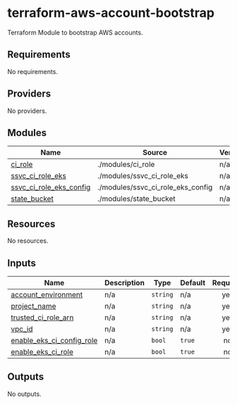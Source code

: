 # terraform-aws-account-bootstrap
Terraform Module to bootstrap AWS accounts.

<!-- BEGIN_TF_DOCS -->
## Requirements

No requirements.

## Providers

No providers.

## Modules

| Name | Source | Version |
|------|--------|---------|
| <a name="module_ci_role"></a> [ci\_role](#module\_ci\_role) | ./modules/ci_role | n/a |
| <a name="module_ssvc_ci_role_eks"></a> [ssvc\_ci\_role\_eks](#module\_ssvc\_ci\_role\_eks) | ./modules/ssvc_ci_role_eks | n/a |
| <a name="module_ssvc_ci_role_eks_config"></a> [ssvc\_ci\_role\_eks\_config](#module\_ssvc\_ci\_role\_eks\_config) | ./modules/ssvc_ci_role_eks_config | n/a |
| <a name="module_state_bucket"></a> [state\_bucket](#module\_state\_bucket) | ./modules/state_bucket | n/a |

## Resources

No resources.

## Inputs

| Name | Description | Type | Default | Required |
|------|-------------|------|---------|:--------:|
| <a name="input_account_environment"></a> [account\_environment](#input\_account\_environment) | n/a | `string` | n/a | yes |
| <a name="input_project_name"></a> [project\_name](#input\_project\_name) | n/a | `string` | n/a | yes |
| <a name="input_trusted_ci_role_arn"></a> [trusted\_ci\_role\_arn](#input\_trusted\_ci\_role\_arn) | n/a | `string` | n/a | yes |
| <a name="input_vpc_id"></a> [vpc\_id](#input\_vpc\_id) | n/a | `string` | n/a | yes |
| <a name="input_enable_eks_ci_config_role"></a> [enable\_eks\_ci\_config\_role](#input\_enable\_eks\_ci\_config\_role) | n/a | `bool` | `true` | no |
| <a name="input_enable_eks_ci_role"></a> [enable\_eks\_ci\_role](#input\_enable\_eks\_ci\_role) | n/a | `bool` | `true` | no |

## Outputs

No outputs.
<!-- END_TF_DOCS -->